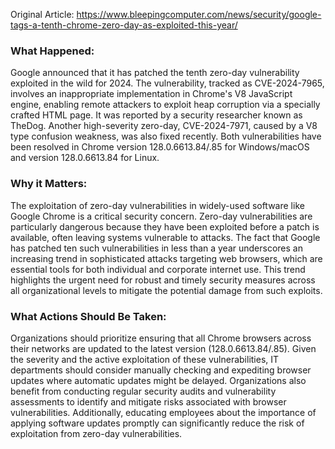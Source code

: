 Original Article: https://www.bleepingcomputer.com/news/security/google-tags-a-tenth-chrome-zero-day-as-exploited-this-year/

### What Happened:

Google announced that it has patched the tenth zero-day vulnerability exploited in the wild for 2024. The vulnerability, tracked as CVE-2024-7965, involves an inappropriate implementation in Chrome's V8 JavaScript engine, enabling remote attackers to exploit heap corruption via a specially crafted HTML page. It was reported by a security researcher known as TheDog. Another high-severity zero-day, CVE-2024-7971, caused by a V8 type confusion weakness, was also fixed recently. Both vulnerabilities have been resolved in Chrome version 128.0.6613.84/.85 for Windows/macOS and version 128.0.6613.84 for Linux.

### Why it Matters:

The exploitation of zero-day vulnerabilities in widely-used software like Google Chrome is a critical security concern. Zero-day vulnerabilities are particularly dangerous because they have been exploited before a patch is available, often leaving systems vulnerable to attacks. The fact that Google has patched ten such vulnerabilities in less than a year underscores an increasing trend in sophisticated attacks targeting web browsers, which are essential tools for both individual and corporate internet use. This trend highlights the urgent need for robust and timely security measures across all organizational levels to mitigate the potential damage from such exploits.

### What Actions Should Be Taken:

Organizations should prioritize ensuring that all Chrome browsers across their networks are updated to the latest version (128.0.6613.84/.85). Given the severity and the active exploitation of these vulnerabilities, IT departments should consider manually checking and expediting browser updates where automatic updates might be delayed. Organizations also benefit from conducting regular security audits and vulnerability assessments to identify and mitigate risks associated with browser vulnerabilities. Additionally, educating employees about the importance of applying software updates promptly can significantly reduce the risk of exploitation from zero-day vulnerabilities.